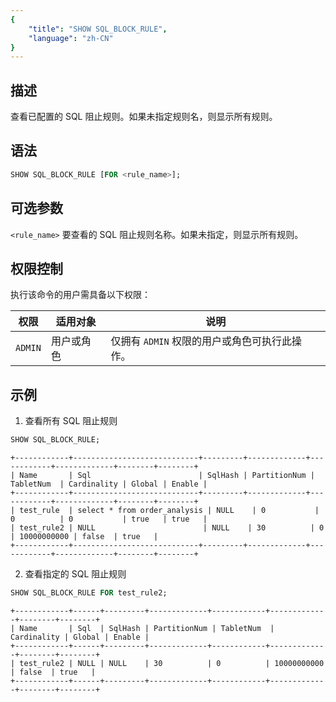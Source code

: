 ```yaml
---
{
    "title": "SHOW SQL_BLOCK_RULE",
    "language": "zh-CN"
}
---
```


## 描述  

查看已配置的 SQL 阻止规则。如果未指定规则名，则显示所有规则。  

## 语法  

```sql
SHOW SQL_BLOCK_RULE [FOR <rule_name>];
```

## 可选参数  

 `<rule_name>` 
 要查看的 SQL 阻止规则名称。如果未指定，则显示所有规则。 

## 权限控制

执行该命令的用户需具备以下权限：  

| 权限    | 适用对象   | 说明  |
|---------|----------|------|
| `ADMIN` | 用户或角色 | 仅拥有 `ADMIN` 权限的用户或角色可执行此操作。 |

## 示例  

1. 查看所有 SQL 阻止规则  
```sql
SHOW SQL_BLOCK_RULE;
```

```text
+------------+----------------------------+---------+-------------+------------+-------------+--------+--------+
| Name       | Sql                        | SqlHash | PartitionNum | TabletNum  | Cardinality | Global | Enable |
+------------+----------------------------+---------+-------------+------------+-------------+--------+--------+
| test_rule  | select * from order_analysis | NULL    | 0           | 0          | 0           | true   | true   |
| test_rule2 | NULL                        | NULL    | 30          | 0          | 10000000000 | false  | true   |
+------------+----------------------------+---------+-------------+------------+-------------+--------+--------+
```

2. 查看指定的 SQL 阻止规则  
```sql
SHOW SQL_BLOCK_RULE FOR test_rule2;
```

```text
+------------+------+---------+-------------+------------+-------------+--------+--------+
| Name       | Sql  | SqlHash | PartitionNum | TabletNum  | Cardinality | Global | Enable |
+------------+------+---------+-------------+------------+-------------+--------+--------+
| test_rule2 | NULL | NULL    | 30          | 0          | 10000000000 | false  | true   |
+------------+------+---------+-------------+------------+-------------+--------+--------+
```

